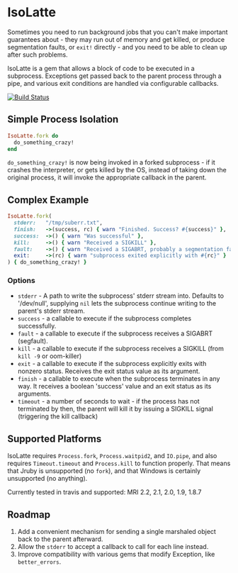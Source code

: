# IsoLatte

Sometimes you need to run background jobs that you can't make important
guarantees about - they may run out of memory and get killed, or produce
segmentation faults, or `exit!` directly - and you need to be able to clean
up after such problems.

IsoLatte is a gem that allows a block of code to be executed in a subprocess.
Exceptions get passed back to the parent process through a pipe, and various
exit conditions are handled via configurable callbacks.

[![Build Status](https://travis-ci.org/emcien/iso_latte.svg?branch=master)](https://travis-ci.org/emcien/iso_latte)

## Simple Process Isolation

```ruby
IsoLatte.fork do
  do_something_crazy!
end
```

`do_something_crazy!` is now being invoked in a forked subprocess - if it
crashes the interpreter, or gets killed by the OS, instead of taking down
the original process, it will invoke the appropriate callback in the parent.

## Complex Example

```ruby
IsoLatte.fork(
  stderr:   "/tmp/suberr.txt",
  finish:   ->(success, rc) { warn "Finished. Success? #{success}" },
  success:  ->() { warn "Was successful" },
  kill:     ->() { warn "Received a SIGKILL" },
  fault:    ->() { warn "Received a SIGABRT, probably a segmentation fault" },
  exit:     ->(rc) { warn "subprocess exited explicitly with #{rc}" }
) { do_something_crazy! }
```

### Options

* `stderr` - A path to write the subprocess' stderr stream into. Defaults to '/dev/null',
              supplying `nil` lets the subprocess continue writing to the parent's stderr stream.
* `success` - a callable to execute if the subprocess completes successfully.
* `fault`   - a callable to execute if the subprocess receives a SIGABRT (segfault).
* `kill`    - a callable to execute if the subprocess receives a SIGKILL (from `kill -9` or oom-killer)
* `exit`    - a callable to execute if the subprocess explicitly exits with nonzero status.
              Receives the exit status value as its argument.
* `finish`  - a callable to execute when the subprocess terminates in any way. It receives
               a boolean 'success' value and an exit status as its arguments.
* `timeout` - a number of seconds to wait - if the process has not terminated by then,
              the parent will kill it by issuing a SIGKILL signal (triggering the kill callback)

## Supported Platforms

IsoLatte requires `Process.fork`, `Process.waitpid2`, and `IO.pipe`, and also requires
`Timeout.timeout` and `Process.kill` to function properly. That means that Jruby is
unsupported (no `fork`), and that Windows is certainly unsupported (no anything).

Currently tested in travis and supported: MRI 2.2, 2.1, 2.0, 1.9, 1.8.7

## Roadmap

1. Add a convenient mechanism for sending a single marshaled object back to the parent afterward.
2. Allow the `stderr` to accept a callback to call for each line instead.
3. Improve compatibility with various gems that modify Exception, like `better_errors`.
